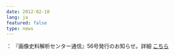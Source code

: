 ```yaml
---
date: 2012-02-10
lang: ja
featured: false
type: news
---
```

：
『画像史料解析センター通信』56号発行のお知らせ。詳細 <a href="http://www.hi.u-tokyo.ac.jp/gazo/centernewslist.htm">こちら</a>

